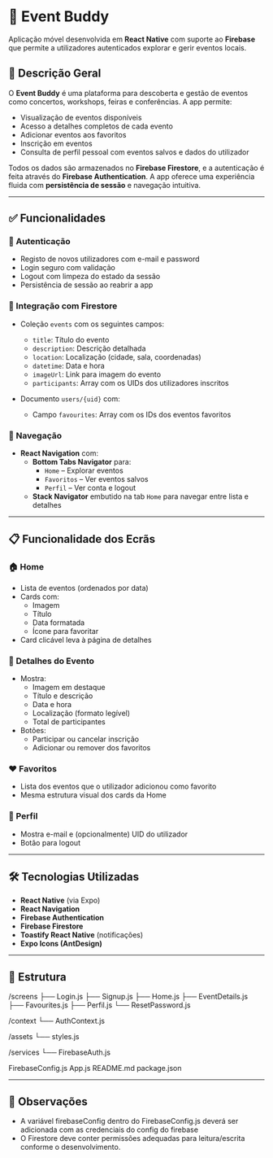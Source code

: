# 🎉 Event Buddy

Aplicação móvel desenvolvida em **React Native** com suporte ao **Firebase** que permite a utilizadores autenticados explorar e gerir eventos locais.

## 📱 Descrição Geral

O **Event Buddy** é uma plataforma para descoberta e gestão de eventos como concertos, workshops, feiras e conferências. A app permite:

- Visualização de eventos disponíveis
- Acesso a detalhes completos de cada evento
- Adicionar eventos aos favoritos
- Inscrição em eventos
- Consulta de perfil pessoal com eventos salvos e dados do utilizador

Todos os dados são armazenados no **Firebase Firestore**, e a autenticação é feita através do **Firebase Authentication**. A app oferece uma experiência fluida com **persistência de sessão** e navegação intuitiva.

---

## ✅ Funcionalidades

### 🔐 Autenticação

- Registo de novos utilizadores com e-mail e password
- Login seguro com validação
- Logout com limpeza do estado da sessão
- Persistência de sessão ao reabrir a app

### 🔗 Integração com Firestore

- Coleção `events` com os seguintes campos:
  - `title`: Título do evento
  - `description`: Descrição detalhada
  - `location`: Localização (cidade, sala, coordenadas)
  - `datetime`: Data e hora
  - `imageUrl`: Link para imagem do evento
  - `participants`: Array com os UIDs dos utilizadores inscritos

- Documento `users/{uid}` com:
  - Campo `favourites`: Array com os IDs dos eventos favoritos

### 🧭 Navegação

- **React Navigation** com:
  - **Bottom Tabs Navigator** para:
    - `Home` – Explorar eventos
    - `Favoritos` – Ver eventos salvos
    - `Perfil` – Ver conta e logout
  - **Stack Navigator** embutido na tab `Home` para navegar entre lista e detalhes

---

## 📋 Funcionalidade dos Ecrãs

### 🏠 Home

- Lista de eventos (ordenados por data)
- Cards com:
  - Imagem
  - Título
  - Data formatada
  - Ícone para favoritar
- Card clicável leva à página de detalhes

### 📄 Detalhes do Evento

- Mostra:
  - Imagem em destaque
  - Título e descrição
  - Data e hora
  - Localização (formato legível)
  - Total de participantes
- Botões:
  - Participar ou cancelar inscrição
  - Adicionar ou remover dos favoritos

### ❤️ Favoritos

- Lista dos eventos que o utilizador adicionou como favorito
- Mesma estrutura visual dos cards da Home

### 👤 Perfil

- Mostra e-mail e (opcionalmente) UID do utilizador
- Botão para logout

---

## 🛠️ Tecnologias Utilizadas

- **React Native** (via Expo)
- **React Navigation**
- **Firebase Authentication**
- **Firebase Firestore**
- **Toastify React Native** (notificações)
- **Expo Icons (AntDesign)**

---

## 📂 Estrutura

/screens
├── Login.js
├── Signup.js
├── Home.js
├── EventDetails.js
├── Favourites.js
├── Perfil.js
└── ResetPassword.js

/context
└── AuthContext.js

/assets
└── styles.js

/services
└── FirebaseAuth.js

FirebaseConfig.js
App.js
README.md
package.json

---

## 📝 Observações

- A variável firebaseConfig dentro do FirebaseConfig.js deverá ser adicionada com as credenciais do config do firebase
- O Firestore deve conter permissões adequadas para leitura/escrita conforme o desenvolvimento.
